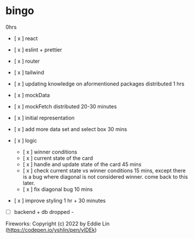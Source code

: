 # bingo

0hrs

- [ x ] react
- [ x ] eslint + prettier
- [ x ] router
- [ x ] tailwind
- [ x ] updating knowledge on aformentioned packages
  distributed 1 hrs
- [ x ] mockData
- [ x ] mockFetch
  distributed 20-30 minutes
- [ x ] initial representation
- [ x ] add more data set and select box
  30 mins
- [ x ] logic

  - [ x ] winner conditions
  - [ x ] current state of the card
  - [ x ] handle and update state of the card
    45 mins
  - [ x ] check current state vs winner conditions
    15 mins, except there is a bug where diagonal is not considered winner. come back to this later.
  - [ x ] fix diagonal bug
    10 mins

- [ x ] improve styling
  1 hr + 30 minutes
- [ ] backend + db
      dropped -

Fireworks:
Copyright (c) 2022 by Eddie Lin (https://codepen.io/yshlin/pen/ylDEk)
